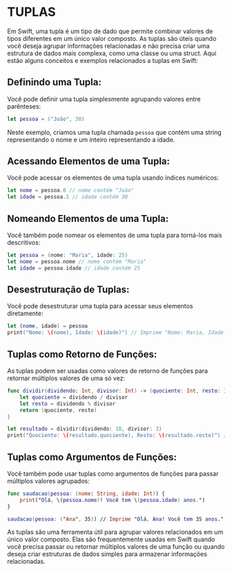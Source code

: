 # TUPLAS
Em Swift, uma tupla é um tipo de dado que permite combinar valores de tipos diferentes em um único valor composto. As tuplas são úteis quando você deseja agrupar informações relacionadas e não precisa criar uma estrutura de dados mais complexa, como uma classe ou uma struct. Aqui estão alguns conceitos e exemplos relacionados a tuplas em Swift:

## Definindo uma Tupla:

Você pode definir uma tupla simplesmente agrupando valores entre parênteses:

```swift
let pessoa = ("João", 30)
```

Neste exemplo, criamos uma tupla chamada `pessoa` que contém uma string representando o nome e um inteiro representando a idade.

## Acessando Elementos de uma Tupla:

Você pode acessar os elementos de uma tupla usando índices numéricos:

```swift
let nome = pessoa.0 // nome contém "João"
let idade = pessoa.1 // idade contém 30
```

## Nomeando Elementos de uma Tupla:

Você também pode nomear os elementos de uma tupla para torná-los mais descritivos:

```swift
let pessoa = (nome: "Maria", idade: 25)
let nome = pessoa.nome // nome contém "Maria"
let idade = pessoa.idade // idade contém 25
```

## Desestruturação de Tuplas:

Você pode desestruturar uma tupla para acessar seus elementos diretamente:

```swift
let (nome, idade) = pessoa
print("Nome: \(nome), Idade: \(idade)") // Imprime "Nome: Maria, Idade: 25"
```

## Tuplas como Retorno de Funções:

As tuplas podem ser usadas como valores de retorno de funções para retornar múltiplos valores de uma só vez:

```swift
func dividir(dividendo: Int, divisor: Int) -> (quociente: Int, resto: Int) {
    let quociente = dividendo / divisor
    let resto = dividendo % divisor
    return (quociente, resto)
}

let resultado = dividir(dividendo: 10, divisor: 3)
print("Quociente: \(resultado.quociente), Resto: \(resultado.resto)") // Imprime "Quociente: 3, Resto: 1"
```

## Tuplas como Argumentos de Funções:

Você também pode usar tuplas como argumentos de funções para passar múltiplos valores agrupados:

```swift
func saudacao(pessoa: (nome: String, idade: Int)) {
    print("Olá, \(pessoa.nome)! Você tem \(pessoa.idade) anos.")
}

saudacao(pessoa: ("Ana", 35)) // Imprime "Olá, Ana! Você tem 35 anos."
```

As tuplas são uma ferramenta útil para agrupar valores relacionados em um único valor composto. Elas são frequentemente usadas em Swift quando você precisa passar ou retornar múltiplos valores de uma função ou quando deseja criar estruturas de dados simples para armazenar informações relacionadas.